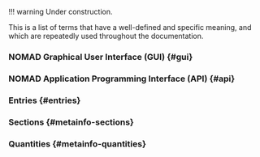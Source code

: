 !!! warning
    Under construction.

This is a list of terms that have a well-defined and specific meaning, and which are repeatedly used throughout the documentation.


### NOMAD Graphical User Interface (GUI) {#gui}


### NOMAD Application Programming Interface (API) {#api}


### Entries {#entries}


### Sections {#metainfo-sections}


### Quantities {#metainfo-quantities}

